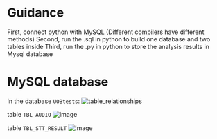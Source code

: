 # Guidance
First, connect python with MySQL (Different compilers have different methods)
Second, run the .sql in python to build one database and two tables inside
Third, run the .py in python to store the analysis results in Mysql database

# MySQL database
In the database `UOBtests`:
![table_relationships](https://user-images.githubusercontent.com/92351624/158938813-6b8ac5c8-dcdc-415e-944e-4c9b3ec1df92.png)

table `TBL_AUDIO`
![image](https://user-images.githubusercontent.com/92351624/158943269-37eb0326-d74c-455e-8f69-8478fac3f617.png)


table `TBL_STT_RESULT`
![image](https://user-images.githubusercontent.com/92351624/158943366-12de7a18-d870-4367-912f-262f9a5db5be.png)

